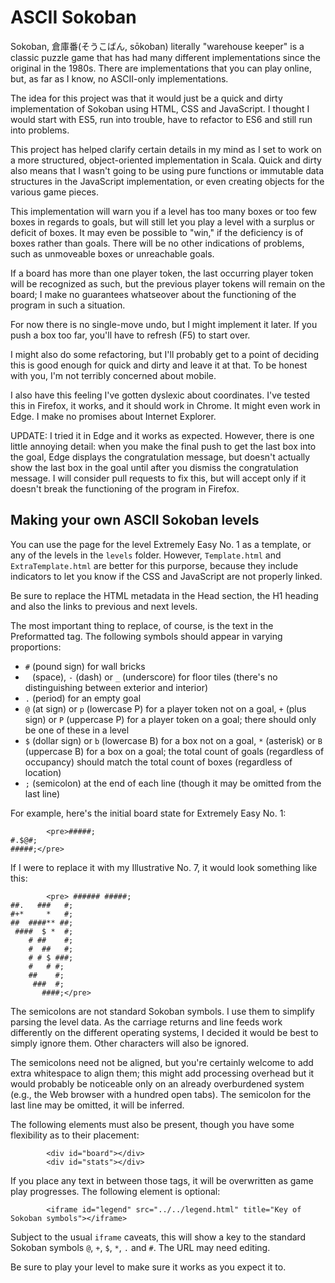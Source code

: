 # ASCII Sokoban

Sokoban, 倉庫番(そうこばん, sōkoban) literally "warehouse keeper" is a classic puzzle game that has had many different implementations since the original in the 1980s. There are implementations that you can play online, but, as far as I know, no ASCII-only implementations.

The idea for this project was that it would just be a quick and dirty implementation of Sokoban using HTML, CSS and JavaScript. I thought I would start with ES5, run into trouble, have to refactor to ES6 and still run into problems.

This project has helped clarify certain details in my mind as I set to work on a more structured, object-oriented implementation in Scala. Quick and dirty also means that I wasn't going to be using pure functions or immutable data structures in the JavaScript implementation, or even creating objects for the various game pieces.

This implementation will warn you if a level has too many boxes or too few boxes in regards to goals, but will still let you play a level with a surplus or deficit of boxes. It may even be possible to "win," if the deficiency is of boxes rather than goals. There will be no other indications of problems, such as unmoveable boxes or unreachable goals.

If a board has more than one player token, the last occurring player token will be recognized as such, but the previous player tokens will remain on the board; I make no guarantees whatseover about the functioning of the program in such a situation.

For now there is no single-move undo, but I might implement it later. If you push a box too far, you'll have to refresh (F5) to start over.

I might also do some refactoring, but I'll probably get to a point of deciding this is good enough for quick and dirty and leave it at that. To be honest with you, I'm not terribly concerned about mobile.

I also have this feeling I've gotten dyslexic about coordinates. I've tested this in Firefox, it works, and it should work in Chrome. It might even work in Edge. I make no promises about Internet Explorer.

UPDATE: I tried it in Edge and it works as expected. However, there is one little annoying detail: when you make the final push to get the last box into the goal, Edge displays the congratulation message, but doesn't actually show the last box in the goal until after you dismiss the congratulation message. I will consider pull requests to fix this, but will accept only if it doesn't break the functioning of the program in Firefox.

## Making your own ASCII Sokoban levels

You can use the page for the level Extremely Easy No. 1 as a template, or any of the levels in the `levels` folder. However, `Template.html` and `ExtraTemplate.html` are better for this purporse, because they include indicators to let you know if the CSS and JavaScript are not properly linked.

Be sure to replace the HTML metadata in the Head section, the H1 heading and also the links to previous and next levels.

The most important thing to replace, of course, is the text in the Preformatted tag. The following symbols should appear in varying proportions:

- `#` (pound sign) for wall bricks
- ` ` (space), `-` (dash) or `_` (underscore) for floor tiles (there's no distinguishing between exterior and interior)
- `.` (period) for an empty goal
- `@` (at sign) or `p` (lowercase P) for a player token not on a goal, `+` (plus sign) or `P` (uppercase P) for a player token on a goal; there should only be one of these in a level
- `$` (dollar sign) or `b` (lowercase B) for a box not on a goal, `*` (asterisk) or `B` (uppercase B) for a box on a goal; the total count of goals (regardless of occupancy) should match the total count of boxes (regardless of location)
- `;` (semicolon) at the end of each line (though it may be omitted from the last line)

For example, here's the initial board state for Extremely Easy No. 1:

```
        <pre>#####;
#.$@#;
#####;</pre>
```

If I were to replace it with my Illustrative No. 7, it would look something like this:

```
        <pre> ###### #####;
##.   ###   #;
#+*     *   #;
##  ####** ##;
 ####  $ *  #;
    # ##    #;
    #  ##   #;
    # # $ ###;
    #   # #;
    ##    #;
     ###  #;
       ####;</pre>
```

The semicolons are not standard Sokoban symbols. I use them to simplify parsing the level data. As the carriage returns and line feeds work differently on the different operating systems, I decided it would be best to simply ignore them. Other characters will also be ignored.

The semicolons need not be aligned, but you're certainly welcome to add extra whitespace to align them; this might add processing overhead but it would probably be noticeable only on an already overburdened system (e.g., the Web browser with a hundred open tabs). The semicolon for the last line may be omitted, it will be inferred.

The following elements must also be present, though you have some flexibility as to their placement:

```
        <div id="board"></div>
        <div id="stats"></div>
```

If you place any text in between those tags, it will be overwritten as game play progresses. The following element is optional:

```
        <iframe id="legend" src="../../legend.html" title="Key of Sokoban symbols"></iframe>
```

Subject to the usual `iframe` caveats, this will show a key to the standard Sokoban symbols `@`, `+`, `$`, `*`, `.` and `#`. The URL may need editing.

Be sure to play your level to make sure it works as you expect it to.
